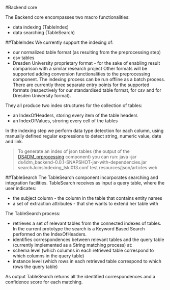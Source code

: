 #Backend core 

The Backend core encompasses two macro functionalities:
- data indexing (TableIndex)
- data searching (TableSearch)

##TableIndex
We currently support the indexing of:

- our normalized table format (as resulting from the preprocessing step)
- csv tables
- Dresden University proprietary format - for the sake of enabling result comparison with a similar research project
Other formats will be supported adding conversion functionalities to the preprocessing component. The indexing process can be run offline as a batch process. There are currently three separate entry points for the supported formats (respectively for our standardised table format, for csv and for Dresden University format). 

They all produce two index structures for the collection of tables:

- an IndexOfHeaders, storing every item of the table headers
- an IndexOfValues, stroring every cell of the tables

In the indexing step we perform data type detection for each column, using manually defined regular expressions to detect string, numeric value, date and link. 

> To generate an index of json tables (the output of the [DS4DM_prprocessing]() component) you can run:
> java -jar ds4dm_backend-0.0.1-SNAPSHOT-jar-with-dependencies.jar searchJoinsIndexing_lski013.conf test resources/json/articles web

##TableSearch
The TableSearch component incorporates searching and integration facilities. TableSearch receives as input a query table, where the user indicates:

- the subject column - the column in the table that contains entity names
- a set of extraction attributes - that she wants to extend her table with

The TableSearch process:

- retrieves a set of relevant tables from the connected indexes of tables. 
In the current prototype the search is a Keyword Based Search performed on the IndexOfHeaders.
- identifies correspondences between relevant tables and the query table (currently implemented as a String matching process) at:
 - schema level (which columns in each retrieved table correspond to which columns in the query table)
 - instance level (which rows in each retrieved table correspond to which rows the query table)


As output TableSearch returns all the identified correspondences and a confidence score for each matching.

